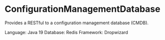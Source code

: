 # ConfigurationManagementDatabase

Provides a RESTful to a configuration management database (CMDB).

Language: Java 19
Database: Redis
Framework: Dropwizard
